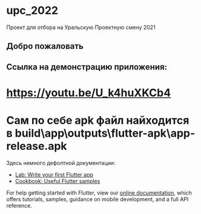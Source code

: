 # upc_2022

Проект для отбора на Уральскую Проектную смену 2021

## Добро пожаловать
## Ссылка на демонстрацию приложения: 
# https://youtu.be/U_k4huXKCb4

# Сам по себе apk файл найходится в build\app\outputs\flutter-apk\app-release.apk

Здесь немного дефолтной документации:

- [Lab: Write your first Flutter app](https://flutter.dev/docs/get-started/codelab)
- [Cookbook: Useful Flutter samples](https://flutter.dev/docs/cookbook)

For help getting started with Flutter, view our
[online documentation](https://flutter.dev/docs), which offers tutorials,
samples, guidance on mobile development, and a full API reference.
